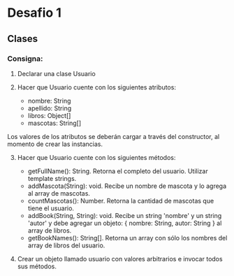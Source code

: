 # Desafio 1 

## Clases

### Consigna: 

1) Declarar una clase Usuario
2) Hacer que Usuario cuente con los siguientes atributos:

	- nombre: String
	- apellido: String
	- libros: Object[]
	- mascotas: String[]

Los valores de los atributos se deberán cargar a través del constructor, al momento de crear las instancias.

3) Hacer que Usuario cuente con los siguientes métodos:
	- getFullName(): String. Retorna el completo del usuario. Utilizar template strings.
	- addMascota(String): void. Recibe un nombre de mascota y lo agrega al array de mascotas.
	- countMascotas(): Number. Retorna la cantidad de mascotas que tiene el usuario.
	- addBook(String, String): void. Recibe un string 'nombre' y un string 'autor' y debe agregar un objeto: { nombre: String, autor: String } al array de libros.
	- getBookNames(): String[]. Retorna un array con sólo los nombres del array de libros del usuario.

4) Crear un objeto llamado usuario con valores arbitrarios e invocar todos sus métodos.